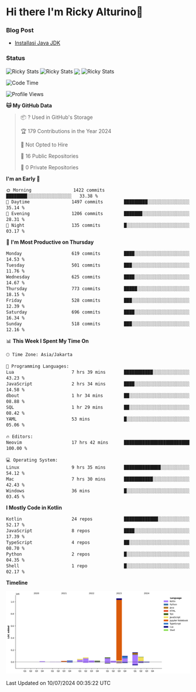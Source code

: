 # Hi there I'm Ricky Alturino👋

### Blog Post

<!-- BLOG-POST-LIST:START -->

- [Installasi Java JDK](https://onirutla.medium.com/installasi-java-jdk-ec701beeb5cb?source=rss-d9d81c918cc9------2)
<!-- BLOG-POST-LIST:END -->

### Status

<img align="center" alt="Ricky Stats" src="https://github-readme-stats.vercel.app/api?username=Alturino&theme=dark&show_icons=true&hide_border=false" />
<img align="center" alt="Ricky Stats" src="https://github-readme-stats.vercel.app/api/top-langs/?username=Alturino&theme=dark&show_icons=true&layout=compact"/>
<img align="center" width="640px" src="https://github-readme-stats.vercel.app/api/wakatime?username=Alturino&layout=compact&hide_border=true&theme=dark">
<img align="center" alt="Ricky Stats" src="https://leetcard.jacoblin.cool/onirutla?border=0&radius=20&ext=activity"/>

<!--START_SECTION:waka-->
![Code Time](http://img.shields.io/badge/Code%20Time-388%20hrs%2045%20mins-blue)

![Profile Views](http://img.shields.io/badge/Profile%20Views-0-blue)

**🐱 My GitHub Data** 

> 📦 ? Used in GitHub's Storage 
 > 
> 🏆 179 Contributions in the Year 2024
 > 
> 🚫 Not Opted to Hire
 > 
> 📜 16 Public Repositories 
 > 
> 🔑 0 Private Repositories 
 > 
**I'm an Early 🐤** 

```text
🌞 Morning                1422 commits        ████████░░░░░░░░░░░░░░░░░   33.38 % 
🌆 Daytime                1497 commits        █████████░░░░░░░░░░░░░░░░   35.14 % 
🌃 Evening                1206 commits        ███████░░░░░░░░░░░░░░░░░░   28.31 % 
🌙 Night                  135 commits         █░░░░░░░░░░░░░░░░░░░░░░░░   03.17 % 
```
📅 **I'm Most Productive on Thursday** 

```text
Monday                   619 commits         ████░░░░░░░░░░░░░░░░░░░░░   14.53 % 
Tuesday                  501 commits         ███░░░░░░░░░░░░░░░░░░░░░░   11.76 % 
Wednesday                625 commits         ████░░░░░░░░░░░░░░░░░░░░░   14.67 % 
Thursday                 773 commits         █████░░░░░░░░░░░░░░░░░░░░   18.15 % 
Friday                   528 commits         ███░░░░░░░░░░░░░░░░░░░░░░   12.39 % 
Saturday                 696 commits         ████░░░░░░░░░░░░░░░░░░░░░   16.34 % 
Sunday                   518 commits         ███░░░░░░░░░░░░░░░░░░░░░░   12.16 % 
```


📊 **This Week I Spent My Time On** 

```text
🕑︎ Time Zone: Asia/Jakarta

💬 Programming Languages: 
Lua                      7 hrs 39 mins       ███████████░░░░░░░░░░░░░░   43.23 % 
JavaScript               2 hrs 34 mins       ████░░░░░░░░░░░░░░░░░░░░░   14.58 % 
dbout                    1 hr 34 mins        ██░░░░░░░░░░░░░░░░░░░░░░░   08.88 % 
SQL                      1 hr 29 mins        ██░░░░░░░░░░░░░░░░░░░░░░░   08.42 % 
YAML                     53 mins             █░░░░░░░░░░░░░░░░░░░░░░░░   05.06 % 

🔥 Editors: 
Neovim                   17 hrs 42 mins      █████████████████████████   100.00 % 

💻 Operating System: 
Linux                    9 hrs 35 mins       ██████████████░░░░░░░░░░░   54.12 % 
Mac                      7 hrs 30 mins       ███████████░░░░░░░░░░░░░░   42.43 % 
Windows                  36 mins             █░░░░░░░░░░░░░░░░░░░░░░░░   03.45 % 
```

**I Mostly Code in Kotlin** 

```text
Kotlin                   24 repos            █████████████░░░░░░░░░░░░   52.17 % 
JavaScript               8 repos             ████░░░░░░░░░░░░░░░░░░░░░   17.39 % 
TypeScript               4 repos             ██░░░░░░░░░░░░░░░░░░░░░░░   08.70 % 
Python                   2 repos             █░░░░░░░░░░░░░░░░░░░░░░░░   04.35 % 
Shell                    1 repo              █░░░░░░░░░░░░░░░░░░░░░░░░   02.17 % 
```



**Timeline**

![Lines of Code chart](https://raw.githubusercontent.com/Alturino/Alturino/main/assets/bar_graph.png)


 Last Updated on 10/07/2024 00:35:22 UTC
<!--END_SECTION:waka-->
